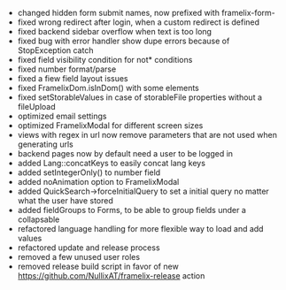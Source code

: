* changed hidden form submit names, now prefixed with framelix-form-
* fixed wrong redirect after login, when a custom redirect is defined
* fixed backend sidebar overflow when text is too long
* fixed bug with error handler show dupe errors because of StopException catch
* fixed field visibility condition for not* conditions
* fixed number format/parse
* fixed a fiew field layout issues
* fixed FramelixDom.isInDom() with some elements
* fixed setStorableValues in case of storableFile properties without a fileUpload
* optimized email settings
* optimized FramelixModal for different screen sizes
* views with regex in url now remove parameters that are not used when generating urls
* backend pages now by default need a user to be logged in
* added Lang::concatKeys to easily concat lang keys
* added setIntegerOnly() to number field
* added noAnimation option to FramelixModal
* added QuickSearch->forceInitialQuery to set a initial query no matter what the user have stored
* added fieldGroups to Forms, to be able to group fields under a collapsable
* refactored language handling for more flexible way to load and add values
* refactored update and release process
* removed a few unused user roles
* removed release build script in favor of new https://github.com/NullixAT/framelix-release action